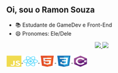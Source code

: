 ## Oi, sou o Ramon Souza



- 📚 Estudante de GameDev e Front-End
- 😄 Pronomes: Ele/Dele


<div align="center">
  <a href="https://github.com/RamonSouza-Sil">
  <img height="180em" src="https://github-readme-stats.vercel.app/api?username=RamonSouza-Sil&theme=dark&show_icons=true"/>
  <img height="180em" src="https://github-readme-stats.vercel.app/api/top-langs/?username=RamonSouza-Sil&layout=compact&langs_count=7&theme=dark"/>
</div>
  
  <div style="display: inline_block"><br>
  <img align="center" alt="Rafa-Js" height="30" width="40" src="https://raw.githubusercontent.com/devicons/devicon/master/icons/javascript/javascript-plain.svg">
  
  <img align="center" alt="Rafa-React" height="30" width="40" src="https://raw.githubusercontent.com/devicons/devicon/master/icons/react/react-original.svg">
  <img align="center" alt="Rafa-HTML" height="30" width="40" src="https://raw.githubusercontent.com/devicons/devicon/master/icons/html5/html5-original.svg">
  <img align="center" alt="Rafa-CSS" height="30" width="40" src="https://raw.githubusercontent.com/devicons/devicon/master/icons/css3/css3-original.svg">
  
  <img align="center" alt="Rafa-Csharp" height="30" width="40" src="https://raw.githubusercontent.com/devicons/devicon/master/icons/csharp/csharp-original.svg">
  
</div>
